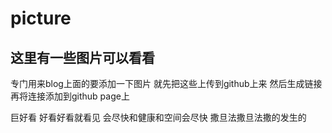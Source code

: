 # picture

## 这里有一些图片可以看看
专门用来blog上面的要添加一下图片
就先把这些上传到github上来
然后生成链接
再将连接添加到github page上



巨好看
好看好看就看见
会尽快和健康和空间会尽快
 撒旦法撒旦法撒的发生的
